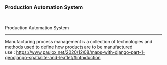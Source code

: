 ### Production Automation System
<br>

Production Automation System
<br> <hr>


Manufacturing process management is a collection of technologies and methods used to define how products are to be manufactured
<br>
use : https://www.paulox.net/2020/12/08/maps-with-django-part-1-geodjango-spatialite-and-leaflet/#introduction

